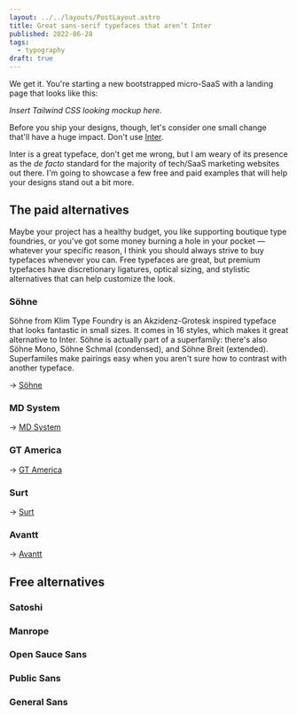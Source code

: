 ```yaml
---
layout: ../../layouts/PostLayout.astro
title: Great sans-serif typefaces that aren’t Inter
published: 2022-06-28
tags:
  - typography
draft: true
---
```


We get it. You're starting a new bootstrapped micro-SaaS with a landing page that looks like this:

*Insert Tailwind CSS looking mockup here.*

Before you ship your designs, though, let's consider one small change that'll have a huge impact. Don't use [Inter](https://rsms.me/inter/).

Inter is a great typeface, don't get me wrong, but I am weary of its presence as the *de facto* standard for the majority of tech/SaaS marketing websites out there. I'm going to showcase a few free and paid examples that will help your designs stand out a bit more.

## The paid alternatives

Maybe your project has a healthy budget, you like supporting boutique type foundries, or you've got some money burning a hole in your pocket — whatever your specific reason, I think you should always strive to buy typefaces whenever you can. Free typefaces are great, but premium typefaces have discretionary ligatures, optical sizing, and stylistic alternatives that can help customize the look.

### Söhne

Söhne from Klim Type Foundry is an Akzidenz-Grotesk inspired typeface that looks fantastic in small sizes. It comes in 16 styles, which makes it great alternative to Inter. Söhne is actually part of a superfamily: there's also Söhne Mono, Söhne Schmal (condensed), and Söhne Breit (extended). Superfamiles make pairings easy when you aren't sure how to contrast with another typeface.

&rarr; [Söhne](https://klim.co.nz/retail-fonts/soehne/)

### MD System

&rarr; [MD System](https://mass-driver.com/typefaces/md-system)

### GT America

&rarr; [GT America](https://www.grillitype.com/typeface/gt-america)

### Surt

&rarr; [Surt](https://blazetype.eu/typefaces/surt)

### Avantt

&rarr; [Avantt](https://displaay.net/typeface/avantt/)

## Free alternatives

### Satoshi

### Manrope

### Open Sauce Sans

### Public Sans

### General Sans
